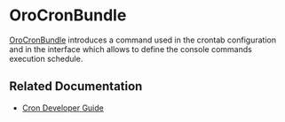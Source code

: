 <a id="bundle-docs-platform-cron-bundle"></a>

# OroCronBundle

<a href="https://github.com/oroinc/platform/tree/5.1/src/Oro/Bundle/CronBundle" target="_blank">OroCronBundle</a> introduces a command used in the crontab configuration and in the interface which allows to define the console commands execution schedule.

## Related Documentation

* [Cron Developer Guide](../../../backend/cron.md#dev-guide-system-cron-jobs)

<!-- Frontend -->
